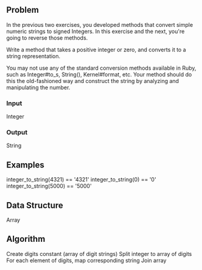 ## Problem

In the previous two exercises, you developed methods that convert simple numeric
strings to signed Integers. In this exercise and the next, you're going to
reverse those methods.

Write a method that takes a positive integer or zero, and converts it to a
string representation.

You may not use any of the standard conversion methods available in Ruby, such
as Integer#to_s, String(), Kernel#format, etc. Your method should do this the
old-fashioned way and construct the string by analyzing and manipulating the
number.

### Input

Integer

### Output

String

## Examples

integer_to_string(4321) == '4321'
integer_to_string(0) == '0'
integer_to_string(5000) == '5000'

## Data Structure

Array

## Algorithm

Create digits constant (array of digit strings)
Split integer to array of digits
For each element of digits, map corresponding string
Join array
